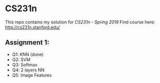# CS231n
This repo contains my solution for *CS231n - Spring 2019*
Find course here: http://cs231n.stanford.edu/

## Assignment 1:
- Q1: KNN (done)
- Q2: SVM
- Q3: Softmax
- Q4: 2 layers NN
- Q5: Image Features